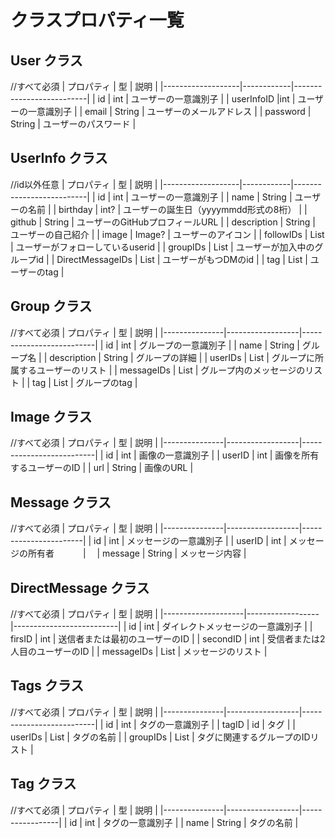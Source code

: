 # クラスプロパティ一覧

## User クラス

//すべて必須
| プロパティ          | 型         | 説明                     |
|-------------------|------------|--------------------------|
| id                | int        | ユーザーの一意識別子      |
| userInfoID        |int         | ユーザーの一意識別子      |
| email             | String     | ユーザーのメールアドレス   |
| password          | String     | ユーザーのパスワード      |


## UserInfo クラス

//id以外任意
| プロパティ          | 型         | 説明                     |
|-------------------|------------|--------------------------|
| id                | int        | ユーザーの一意識別子      |
| name              | String     | ユーザーの名前           |
| birthday          | int?       | ユーザーの誕生日（yyyymmdd形式の8桁） |
| github            | String     | ユーザーのGitHubプロフィールURL |
| description       | String     | ユーザーの自己紹介        |
| image             | Image?     | ユーザーのアイコン        |
| followIDs         | List<int>  | ユーザーがフォローしているuserid     |
| groupIDs          | List<int>  | ユーザーが加入中のグループid     |
| DirectMessageIDs  | List<int>  | ユーザーがもつDMのid    |
| tag               | List<int>  | ユーザーのtag     |


## Group クラス

//すべて必須
| プロパティ      | 型               | 説明                     |
|---------------|------------------|--------------------------|
| id            | int              | グループの一意識別子      |
| name          | String           | グループ名               |
| description   | String           | グループの詳細           |
| userIDs       | List<int>        | グループに所属するユーザーのリスト |
| messageIDs    | List<int>        | グループ内のメッセージのリスト |
| tag           | List<int>        | グループのtag     |


## Image クラス

//すべて必須
| プロパティ      | 型               | 説明                     |
|---------------|------------------|--------------------------|
| id            | int              | 画像の一意識別子         |
| userID        | int              | 画像を所有するユーザーのID |
| url           | String           | 画像のURL                |


## Message クラス

//すべて必須
| プロパティ      | 型               | 説明                   |
|---------------|------------------|-----------------------|
| id            | int              | メッセージの一意識別子    |
| userID        | int              | メッセージの所有者　　　 |　
| message       | String           | メッセージ内容           |


## DirectMessage クラス

//すべて必須
| プロパティ           | 型               | 説明                     |
|--------------------|------------------|--------------------------|
| id                 | int              | ダイレクトメッセージの一意識別子 |
| firsID             | int              | 送信者または最初のユーザーのID   |
| secondID           | int              | 受信者または2人目のユーザーのID  |
| messageIDs         | List<int>        | メッセージのリスト        |


## Tags クラス

//すべて必須
| プロパティ      | 型               | 説明                     |
|---------------|------------------|--------------------------|
| id            | int              | タグの一意識別子         |
| tagID         | id               | タグ                   |
| userIDs       | List<int>        | タグの名前              |
| groupIDs      | List<int>        | タグに関連するグループのIDリスト |


## Tag クラス

//すべて必須
| プロパティ      | 型               | 説明             |
|---------------|------------------|-----------------|
| id            | int              | タグの一意識別子   |
| name          | String           | タグの名前        |
